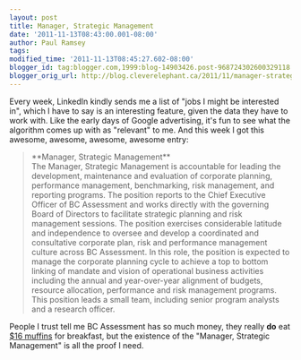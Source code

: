 ```yaml
---
layout: post
title: Manager, Strategic Management
date: '2011-11-13T08:43:00.001-08:00'
author: Paul Ramsey
tags: 
modified_time: '2011-11-13T08:45:27.602-08:00'
blogger_id: tag:blogger.com,1999:blog-14903426.post-968724302600329118
blogger_orig_url: http://blog.cleverelephant.ca/2011/11/manager-strategic-management.html
---
```


Every week, LinkedIn kindly sends me a list of "jobs I might be interested in", which I have to say is an interesting feature, given the data they have to work with. Like the early days of Google advertising, it's fun to see what the algorithm comes up with as "relevant" to me. And this week I got this awesome, awesome, awesome, awesome entry: <br />

<blockquote>**Manager, Strategic Management**<br />The Manager, Strategic Management is accountable for leading the development, maintenance and evaluation of corporate planning, performance management, benchmarking, risk management, and reporting programs.  The position reports to the Chief Executive Officer of BC Assessment and works directly with the governing Board of Directors to facilitate strategic planning and risk management sessions. The position exercises considerable latitude and independence to oversee and develop a coordinated and consultative corporate plan, risk and performance management culture across BC Assessment. In this role, the position is expected to manage the corporate planning cycle to achieve a top to bottom linking of mandate and vision of operational business activities including the annual and year-over-year alignment of budgets, resource allocation, performance and risk management programs. This position leads a small team, including senior program analysts and a research officer. </blockquote>

People I trust tell me BC Assessment has so much money, they really **do** eat [$16 muffins](http://motherjones.com/kevin-drum/2011/09/great-16-dollar-muffin-myth) for breakfast, but the existence of the "Manager, Strategic Management" is all the proof I need.

